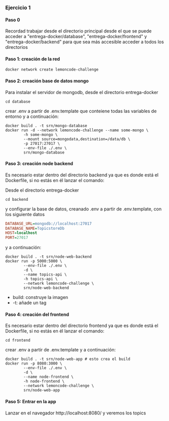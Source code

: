 ### Ejercicio 1

#### Paso 0

Recordad trabajar desde el directorio principal desde el que se puede acceder a "entrega-docker/database",
"entrega-docker/frontend" y "entrega-docker/backend" para que sea más accesible acceder a todos los directorios

#### Paso 1: creación de la red

```shell
docker network create lemoncode-challenge
```

#### Paso 2: creación base de datos mongo

Para instalar el servidor de mongodb, desde el directorio entrega-docker

```shell
cd database
```

crear .env a partir de .env.template que conteiene todas las variables de entorno y a continuación:

```shell
docker build . -t srn/mongo-database
docker run -d --network lemoncode-challenge --name some-mongo \
        -h some-mongo \
        --mount source=mongodata,destination=/data/db \
        -p 27017:27017 \
        --env-file ./.env \
        srn/mongo-database
```

#### Paso 3: creación node backend

Es necesario estar dentro del directorio backend ya que es donde está el Dockerfile, si no estás en él lanzar el comando:

Desde el directorio entrega-docker

```shell
cd backend
```

y configurar la base de datos, creanado .env a partir de .env.template, con los siguiente datos

```ini
DATABASE_URL=mongodb://localhost:27017
DATABASE_NAME=TopicstoreDb
HOST=localhost
PORT=27017
```

y a continuación:

```shell
docker build . -t srn/node-web-backend
docker run -p 5000:5000 \
        --env-file ./.env \
        -d \
        --name topics-api \
        -h topics-api \
        --network lemoncode-challenge \
        srn/node-web-backend
```

- build: construye la imagen
- -t: añade un tag

#### Paso 4: creación del frontend

Es necesario estar dentro del directorio frontend ya que es donde está el Dockerfile, si no estás en él lanzar el comando:

```shell
cd frontend
```

crear .env a partir de .env.template y a continuación:

```shell
docker build . -t srn/node-web-app # esto crea el build
docker run -p 8080:3000 \
        --env-file ./.env \
        -d \
        --name node-frontend \
        -h node-frontend \
        --network lemoncode-challenge \
        srn/node-web-app
```

#### Paso 5: Entrar en la app

Lanzar en el navegador http://localhost:8080/ y veremos los topics
